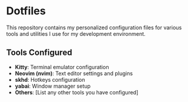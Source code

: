 # Dotfiles

This repository contains my personalized configuration files for various tools and utilities I use for my development environment.

## Tools Configured
- **Kitty**: Terminal emulator configuration
- **Neovim (nvim)**: Text editor settings and plugins
- **skhd**: Hotkeys configuration
- **yabai**: Window manager setup
- **Others**: [List any other tools you have configured]
